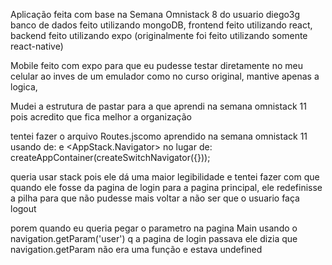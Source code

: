 Aplicação feita com base na Semana Omnistack 8 do usuario diego3g
banco de dados feito utilizando mongoDB,
frontend feito utilizando react,
backend feito utilizando expo (originalmente foi feito utilizando somente react-native)

Mobile feito com expo para que eu pudesse testar diretamente no meu celular ao inves de um emulador 
como no curso original, mantive apenas a logica,

Mudei a estrutura de pastar para a que aprendi na semana omnistack 11 
pois acredito que fica melhor a organização

tentei fazer o arquivo Routes.jscomo aprendido na semana omnistack 11 usando de: 
<NavigationContainer> e <AppStack.Navigator>
no lugar de:
createAppContainer(createSwitchNavigator({}));

queria usar stack pois ele dá uma maior legibilidade e tentei fazer com que quando ele fosse da pagina de login para a pagina principal, ele redefinisse a pilha para que não pudesse mais voltar a não ser que o usuario faça logout

porem quando eu queria pegar o parametro na pagina Main usando o navigation.getParam('user') q a pagina de login passava
ele dizia que navigation.getParam não era uma função e estava undefined
